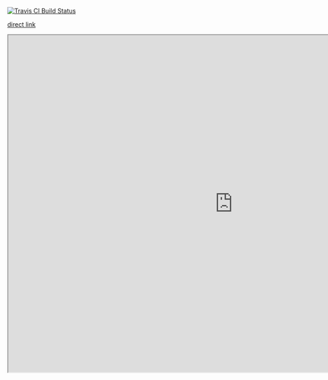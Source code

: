 [![Travis CI Build
Status](https://travis-ci.org/erblast/fda_inspections.svg?branch=master)](https://travis-ci.org/erblast/fda_inspections)


<style>
  .main-container {
    max-width: 1920px !important;
  }
</style>


[direct link](https://public.tableau.com/views/dashboard_15762479003310/Dashboard2?:embed=y&:display_count=n&:origin=viz_share_link)


<iframe src="https://public.tableau.com/views/dashboard_15762479003310/Dashboard2?:display_count=y&:origin=viz_share_link?:embed=yes&:display_count=yes&:showVizHome=no" width = '1024' height = '768'></iframe>

